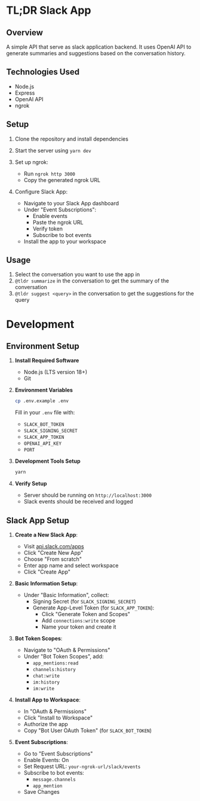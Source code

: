 # TL;DR Slack App

## Overview

A simple API that serve as slack application backend. It uses OpenAI API to generate summaries and suggestions based on the conversation history.

## Technologies Used

- Node.js
- Express
- OpenAI API
- ngrok

## Setup

1. Clone the repository and install dependencies
2. Start the server using `yarn dev`
3. Set up ngrok:
   - Run `ngrok http 3000`
   - Copy the generated ngrok URL

4. Configure Slack App:
   - Navigate to your Slack App dashboard
   - Under "Event Subscriptions":
     - Enable events
     - Paste the ngrok URL
     - Verify token
     - Subscribe to bot events
   - Install the app to your workspace

## Usage

1. Select the conversation you want to use the app in
2. `@tldr summarize` in the conversation to get the summary of the conversation
3. `@tldr suggest <query>` in the conversation to get the suggestions for the query

# Development

## Environment Setup

1. **Install Required Software**
   - Node.js (LTS version 18+)
   - Git

3. **Environment Variables**
   ```bash
   cp .env.example .env
   ```
   Fill in your `.env` file with:
   - `SLACK_BOT_TOKEN`
   - `SLACK_SIGNING_SECRET`
   - `SLACK_APP_TOKEN`
   - `OPENAI_API_KEY`
   - `PORT`

4. **Development Tools Setup**
   ```bash
   yarn
   ```

5. **Verify Setup**
   - Server should be running on `http://localhost:3000`
   - Slack events should be received and logged

## Slack App Setup

1. **Create a New Slack App**:
   - Visit [api.slack.com/apps](https://api.slack.com/apps)
   - Click "Create New App"
   - Choose "From scratch"
   - Enter app name and select workspace
   - Click "Create App"

2. **Basic Information Setup**:
   - Under "Basic Information", collect:
     - Signing Secret (for `SLACK_SIGNING_SECRET`)
     - Generate App-Level Token (for `SLACK_APP_TOKEN`):
       - Click "Generate Token and Scopes"
       - Add `connections:write` scope
       - Name your token and create it

3. **Bot Token Scopes**:
   - Navigate to "OAuth & Permissions"
   - Under "Bot Token Scopes", add:
     - `app_mentions:read`
     - `channels:history`
     - `chat:write`
     - `im:history`
     - `im:write`

4. **Install App to Workspace**:
   - In "OAuth & Permissions"
   - Click "Install to Workspace"
   - Authorize the app
   - Copy "Bot User OAuth Token" (for `SLACK_BOT_TOKEN`)

5. **Event Subscriptions**:
   - Go to "Event Subscriptions"
   - Enable Events: On
   - Set Request URL: `your-ngrok-url/slack/events`
   - Subscribe to bot events:
     - `message.channels`
     - `app_mention`
   - Save Changes